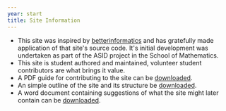 ```yaml
---
year: start
title: Site Information
---
```

- This site was inspired by [betterinformatics](https://betterinformatics.com/) and has gratefully made application of that site's source code. It's initial development was undertaken as part of the ASID project in the School of Mathematics.
- This site is student authored and maintained, volunteer student contributors are what brings it value.
- A PDF guide for contributing to the site can be [downloaded](resources/general/site-info/Contributing-to-Bettermaths.pdf).
- An simple outline of the site and its structure be [downloaded](resources/general/site-info/BetterMaths-Brief-Explainer.odt).
- A word document containing suggestions of what the site might later contain can be [downloaded](resources/general/site-info/Handover-Content-Ideas.docx).
